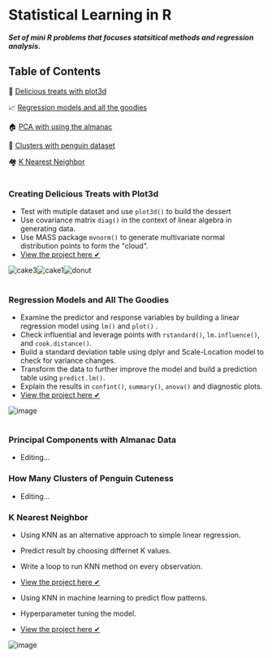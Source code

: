 # Statistical Learning in R 

***Set of mini R problems that focuses statsitical methods  and regression analysis.***

## Table of Contents
🍩 [Delicious treats with plot3d](#creating-delicious-treats-with-plot3d)

📈  [Regression models and all the goodies](#regression-models-and-all-the-goodies)

🏠 [PCA with using the almanac](#principal-components-with-almanac-data)

🐧 [Clusters with penguin dataset](#how-many-clusters-of-penguin-cuteness)

🏘 [K Nearest Neighbor](#k-nearest-neighborl)

#

### Creating Delicious Treats with Plot3d


- Test with mutiple dataset and use ```plot3d()``` to  build the dessert
- Use covariance matrix ```diag()``` in the context of linear algebra in generating data.
- Use MASS package ```mvnorm()``` to generate multivariate normal distribution points to form the "cloud". 
- [View the project here ✔](https://github.com/xtenix88/Statistical-Learning-in-R/tree/main/Dessert)

![cake3](https://user-images.githubusercontent.com/62857660/135530573-08ae7562-d26f-4906-8bb8-5d0214ad1c97.PNG)![cake1](https://user-images.githubusercontent.com/62857660/135530583-8b24b07f-0a9b-4436-b5a9-470bfd41a8d3.PNG)![donut](https://user-images.githubusercontent.com/62857660/135560063-5c4ade4d-0840-42c6-9f69-f38a7a0235b7.JPG)

#

### Regression Models and All The Goodies

- Examine the predictor and response variables by building a linear regression model using ```lm()``` and ```plot()``` .
- Check influential and leverage points with ```rstandard()```, ```lm.influence()```, and ```cook.distance()```.
- Build a standard deviation table using dplyr and Scale-Location model to check for variance changes.
- Transform the data to further improve the model and build a prediction table using ```predict.lm()```.
- Explain the results in ```confint()```, ```summary()```, ```anova()``` and diagnostic plots.
- [View the project here ✔](https://github.com/xtenix88/Statistical-Learning-in-R/tree/main/Regression)

![image](https://user-images.githubusercontent.com/62857660/138620216-07606ef3-dc43-46aa-8c91-a37393e12ed5.png)

#

### Principal Components with Almanac Data
- Editing...

### How Many Clusters of Penguin Cuteness
- Editing...

### K Nearest Neighbor
- Using KNN as an alternative approach to simple linear regression.
- Predict result by choosing differnet K values. 
- Write a loop to run KNN method on every observation.
- [View the project here ✔](https://github.com/xtenix88/Statistical-Learning-in-R/tree/main/K-Nearest-Neighbor)

- Using KNN in machine learning to predict flow patterns.
- Hyperparameter tuning the model.
- [View the project here ✔](https://github.com/xtenix88/Statistics-and-Models/blob/main/KNN_ML_Model.ipynb)

![image](https://user-images.githubusercontent.com/62857660/141167518-59d9cb8d-aa4c-40f7-81ec-072f54e3b4f7.png)

